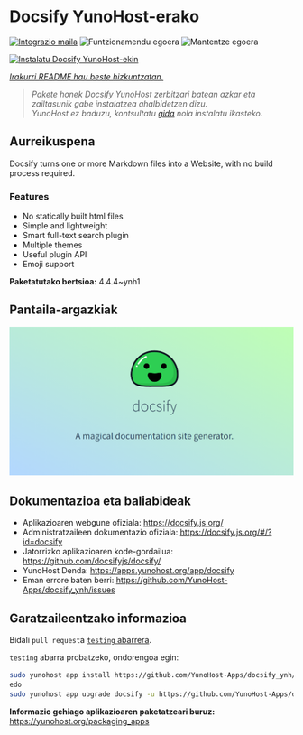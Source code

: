 <!--
Ohart ongi: README hau automatikoki sortu da <https://github.com/YunoHost/apps/tree/master/tools/readme_generator>ri esker
EZ editatu eskuz.
-->

# Docsify YunoHost-erako

[![Integrazio maila](https://dash.yunohost.org/integration/docsify.svg)](https://ci-apps.yunohost.org/ci/apps/docsify/) ![Funtzionamendu egoera](https://ci-apps.yunohost.org/ci/badges/docsify.status.svg) ![Mantentze egoera](https://ci-apps.yunohost.org/ci/badges/docsify.maintain.svg)

[![Instalatu Docsify YunoHost-ekin](https://install-app.yunohost.org/install-with-yunohost.svg)](https://install-app.yunohost.org/?app=docsify)

*[Irakurri README hau beste hizkuntzatan.](./ALL_README.md)*

> *Pakete honek Docsify YunoHost zerbitzari batean azkar eta zailtasunik gabe instalatzea ahalbidetzen dizu.*  
> *YunoHost ez baduzu, kontsultatu [gida](https://yunohost.org/install) nola instalatu ikasteko.*

## Aurreikuspena

Docsify turns one or more Markdown files into a Website, with no build process required.

### Features

- No statically built html files
- Simple and lightweight
- Smart full-text search plugin
- Multiple themes
- Useful plugin API
- Emoji support


**Paketatutako bertsioa:** 4.4.4~ynh1

## Pantaila-argazkiak

![Docsify(r)en pantaila-argazkia](./doc/screenshots/screenshot.png)

## Dokumentazioa eta baliabideak

- Aplikazioaren webgune ofiziala: <https://docsify.js.org/>
- Administratzaileen dokumentazio ofiziala: <https://docsify.js.org/#/?id=docsify>
- Jatorrizko aplikazioaren kode-gordailua: <https://github.com/docsifyjs/docsify/>
- YunoHost Denda: <https://apps.yunohost.org/app/docsify>
- Eman errore baten berri: <https://github.com/YunoHost-Apps/docsify_ynh/issues>

## Garatzaileentzako informazioa

Bidali `pull request`a [`testing` abarrera](https://github.com/YunoHost-Apps/docsify_ynh/tree/testing).

`testing` abarra probatzeko, ondorengoa egin:

```bash
sudo yunohost app install https://github.com/YunoHost-Apps/docsify_ynh/tree/testing --debug
edo
sudo yunohost app upgrade docsify -u https://github.com/YunoHost-Apps/docsify_ynh/tree/testing --debug
```

**Informazio gehiago aplikazioaren paketatzeari buruz:** <https://yunohost.org/packaging_apps>
